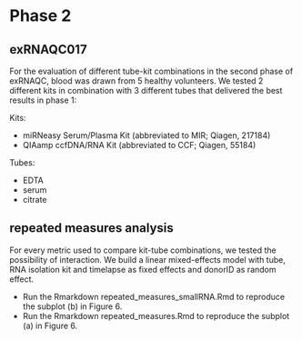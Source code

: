 # Phase 2

## exRNAQC017

For the evaluation of different tube-kit combinations in the second phase of exRNAQC, blood was 
drawn from 5 healthy volunteers. We tested 2 different kits in combination with 3 different 
tubes that delivered the best results in phase 1: 

Kits:

* miRNeasy Serum/Plasma Kit (abbreviated to MIR; Qiagen, 217184)
* QIAamp ccfDNA/RNA Kit (abbreviated to CCF; Qiagen, 55184)

Tubes:

* EDTA
* serum
* citrate

## repeated measures analysis

For every metric used to compare kit-tube combinations, we tested the possibility of 
interaction. We build a linear mixed-effects model with tube, RNA isolation kit and timelapse 
as fixed effects and donorID as random effect.

- Run the Rmarkdown repeated_measures_smallRNA.Rmd to reproduce the subplot (b) in Figure 6.
- Run the Rmarkdown repeated_measures.Rmd to reproduce the subplot (a) in Figure 6.
